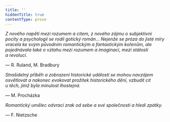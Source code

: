 ```yaml
---
title: ''
hiddenTitle: true
contentType: prose
---
```


<section>

_Z nového napětí mezi rozumem a citem, z nového zájmu o subjektivní pocity a psychologii se rodil gotický román… Nejenže se próza do jisté míry vracela ke svým původním romantickým a fantastickým kořenům, ale pojednávala také o vztahu mezi rozumem a imaginací, mezi stálostí a revolucí._

— R. Ruland, M. Bradbury

</section>

<section>

_Strašidelný příběh a zobrazení historické události se mohou navzájem osvětlovat a nakonec evokovat prožitek historického dění, vzbudit cit u těch, jimž byla minulost lhostejná._

— M. Procházka

</section>

<section>

_Romantický umělec odvrací zrak od sebe a své společnosti a hledí zpátky._

— F. Nietzsche

</section>
